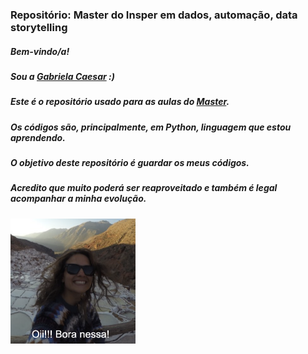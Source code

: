 ### Repositório: Master do Insper em dados, automação, data storytelling
##### Bem-vindo/a!

##### Sou a [Gabriela Caesar](gabrielacaesar.com) :)

##### Este é o repositório usado para as aulas do [Master](https://www.insper.edu.br/pos-graduacao/master-em-jornalismo-de-dados-automacao-e-data-storytelling/).
##### Os códigos são, principalmente, em Python, linguagem que estou aprendendo.

##### O objetivo deste repositório é guardar os meus códigos.
##### Acredito que muito poderá ser reaproveitado e também é legal acompanhar a minha evolução.

<img src="https://raw.githubusercontent.com/gabrielacaesar/master-insper-dados-automacao-data-storytelling/main/img/foto-welcome.png" width="200" height="200">
